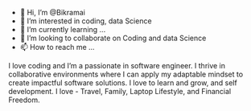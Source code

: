 - 👋 Hi, I’m @Bikramai
- 👀 I’m interested in coding, data Science 
- 🌱 I’m currently learning ...
- 💞️ I’m looking to collaborate on Coding and data Science 
- 📫 How to reach me ...

I love coding and I’m a passionate in software engineer. I thrive in collaborative environments where 
I can apply my adaptable mindset to create impactful software solutions.
I love to learn and grow, and self development. 
I love - Travel, Family, Laptop Lifestyle, and Financial Freedom.



